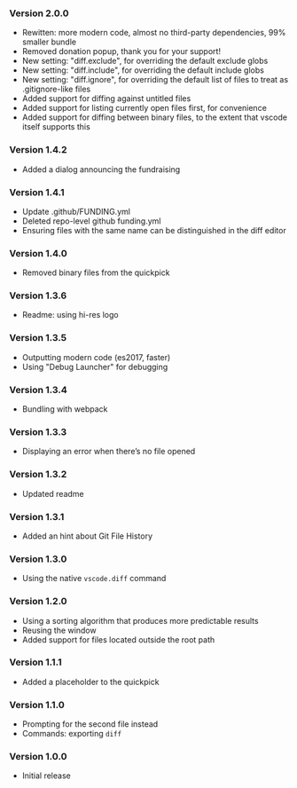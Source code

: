 ### Version 2.0.0
- Rewitten: more modern code, almost no third-party dependencies, 99% smaller bundle
- Removed donation popup, thank you for your support!
- New setting: "diff.exclude", for overriding the default exclude globs
- New setting: "diff.include", for overriding the default include globs
- New setting: "diff.ignore", for overriding the default list of files to treat as .gitignore-like files
- Added support for diffing against untitled files
- Added support for listing currently open files first, for convenience
- Added support for diffing between binary files, to the extent that vscode itself supports this

### Version 1.4.2
- Added a dialog announcing the fundraising

### Version 1.4.1
- Update .github/FUNDING.yml
- Deleted repo-level github funding.yml
- Ensuring files with the same name can be distinguished in the diff editor

### Version 1.4.0
- Removed binary files from the quickpick

### Version 1.3.6
- Readme: using hi-res logo

### Version 1.3.5
- Outputting modern code (es2017, faster)
- Using "Debug Launcher" for debugging

### Version 1.3.4
- Bundling with webpack

### Version 1.3.3
- Displaying an error when there’s no file opened

### Version 1.3.2
- Updated readme

### Version 1.3.1
- Added an hint about Git File History

### Version 1.3.0
- Using the native `vscode.diff` command

### Version 1.2.0
- Using a sorting algorithm that produces more predictable results
- Reusing the window
- Added support for files located outside the root path

### Version 1.1.1
- Added a placeholder to the quickpick

### Version 1.1.0
- Prompting for the second file instead
- Commands: exporting `diff`

### Version 1.0.0
- Initial release
